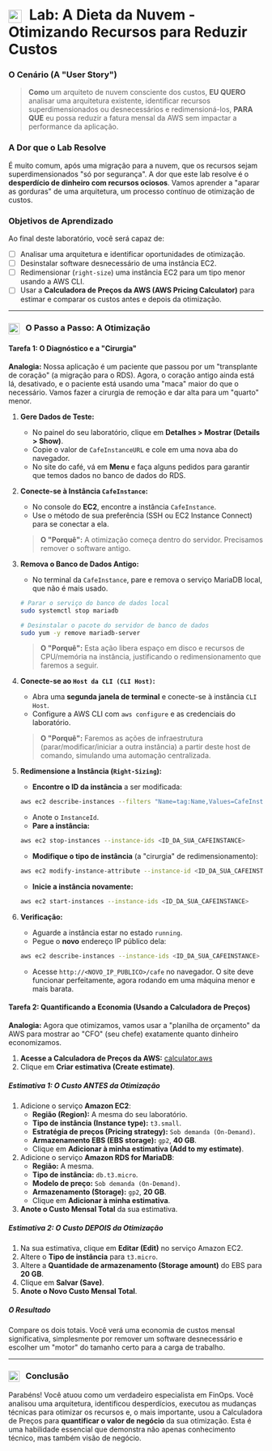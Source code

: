 # <img src="https://api.iconify.design/mdi/cash-sync.svg?color=currentColor" width="26" style="vertical-align:middle; margin-right:8px;" /> Lab: A Dieta da Nuvem - Otimizando Recursos para Reduzir Custos

### O Cenário (A "User Story")

> **Como** um arquiteto de nuvem consciente dos custos, **EU QUERO** analisar uma arquitetura existente, identificar recursos superdimensionados ou desnecessários e redimensioná-los, **PARA QUE** eu possa reduzir a fatura mensal da AWS sem impactar a performance da aplicação.

### A Dor que o Lab Resolve

É muito comum, após uma migração para a nuvem, que os recursos sejam superdimensionados "só por segurança". A dor que este lab resolve é o **desperdício de dinheiro com recursos ociosos**. Vamos aprender a "aparar as gorduras" de uma arquitetura, um processo contínuo de otimização de custos.

### Objetivos de Aprendizado
Ao final deste laboratório, você será capaz de:

* [ ] Analisar uma arquitetura e identificar oportunidades de otimização.
* [ ] Desinstalar software desnecessário de uma instância EC2.
* [ ] Redimensionar (`right-size`) uma instância EC2 para um tipo menor usando a AWS CLI.
* [ ] Usar a **Calculadora de Preços da AWS (AWS Pricing Calculator)** para estimar e comparar os custos antes e depois da otimização.

---

### <img src="https://api.iconify.design/mdi/rocket-launch-outline.svg?color=currentColor" width="22" style="vertical-align:middle; margin-right:8px;" /> O Passo a Passo: A Otimização

#### Tarefa 1: O Diagnóstico e a "Cirurgia"

**Analogia:** Nossa aplicação é um paciente que passou por um "transplante de coração" (a migração para o RDS). Agora, o coração antigo ainda está lá, desativado, e o paciente está usando uma "maca" maior do que o necessário. Vamos fazer a cirurgia de remoção e dar alta para um "quarto" menor.

1.  **Gere Dados de Teste:**
    * No painel do seu laboratório, clique em **Detalhes > Mostrar (Details > Show)**.
    * Copie o valor de `CafeInstanceURL` e cole em uma nova aba do navegador.
    * No site do café, vá em **Menu** e faça alguns pedidos para garantir que temos dados no banco de dados do RDS.

2.  **Conecte-se à Instância `CafeInstance`:**
    * No console do **EC2**, encontre a instância `CafeInstance`.
    * Use o método de sua preferência (SSH ou EC2 Instance Connect) para se conectar a ela.
    > **O "Porquê":** A otimização começa dentro do servidor. Precisamos remover o software antigo.

3.  **Remova o Banco de Dados Antigo:**
    * No terminal da `CafeInstance`, pare e remova o serviço MariaDB local, que não é mais usado.
    ```bash
    # Parar o serviço do banco de dados local
    sudo systemctl stop mariadb

    # Desinstalar o pacote do servidor de banco de dados
    sudo yum -y remove mariadb-server
    ```
    > **O "Porquê":** Esta ação libera espaço em disco e recursos de CPU/memória na instância, justificando o redimensionamento que faremos a seguir.

4.  **Conecte-se ao `Host da CLI (CLI Host)`:**
    * Abra uma **segunda janela de terminal** e conecte-se à instância `CLI Host`.
    * Configure a AWS CLI com `aws configure` e as credenciais do laboratório.
    > **O "Porquê":** Faremos as ações de infraestrutura (parar/modificar/iniciar a outra instância) a partir deste host de comando, simulando uma automação centralizada.

5.  **Redimensione a Instância (`Right-Sizing`):**
    * **Encontre o ID da instância** a ser modificada:
    ```bash
    aws ec2 describe-instances --filters "Name=tag:Name,Values=CafeInstance" --query "Reservations[0].Instances[0].InstanceId" --output text
    ```
    * Anote o `InstanceId`.
    * **Pare a instância:**
    ```bash
    aws ec2 stop-instances --instance-ids <ID_DA_SUA_CAFEINSTANCE>
    ```
    * **Modifique o tipo de instância** (a "cirurgia" de redimensionamento):
    ```bash
    aws ec2 modify-instance-attribute --instance-id <ID_DA_SUA_CAFEINSTANCE> --instance-type "{\"Value\": \"t3.micro\"}"
    ```
    * **Inicie a instância novamente:**
    ```bash
    aws ec2 start-instances --instance-ids <ID_DA_SUA_CAFEINSTANCE>
    ```
6.  **Verificação:**
    * Aguarde a instância estar no estado `running`.
    * Pegue o **novo** endereço IP público dela:
    ```bash
    aws ec2 describe-instances --instance-ids <ID_DA_SUA_CAFEINSTANCE> --query "Reservations[0].Instances[0].PublicIpAddress" --output text
    ```
    * Acesse `http://<NOVO_IP_PUBLICO>/cafe` no navegador. O site deve funcionar perfeitamente, agora rodando em uma máquina menor e mais barata.

#### Tarefa 2: Quantificando a Economia (Usando a Calculadora de Preços)

**Analogia:** Agora que otimizamos, vamos usar a "planilha de orçamento" da AWS para mostrar ao "CFO" (seu chefe) exatamente quanto dinheiro economizamos.

1.  **Acesse a Calculadora de Preços da AWS:** [calculator.aws](https://calculator.aws)
2.  Clique em **Criar estimativa (Create estimate)**.

##### Estimativa 1: O Custo ANTES da Otimização
1.  Adicione o serviço **Amazon EC2**:
    * **Região (Region):** A mesma do seu laboratório.
    * **Tipo de instância (Instance type):** `t3.small`.
    * **Estratégia de preços (Pricing strategy):** `Sob demanda (On-Demand)`.
    * **Armazenamento EBS (EBS storage):** `gp2`, **40 GB**.
    * Clique em **Adicionar à minha estimativa (Add to my estimate)**.
2.  Adicione o serviço **Amazon RDS for MariaDB**:
    * **Região:** A mesma.
    * **Tipo de instância:** `db.t3.micro`.
    * **Modelo de preço:** `Sob demanda (On-Demand)`.
    * **Armazenamento (Storage):** `gp2`, **20 GB**.
    * Clique em **Adicionar à minha estimativa**.
3.  **Anote o Custo Mensal Total** da sua estimativa.

##### Estimativa 2: O Custo DEPOIS da Otimização
1.  Na sua estimativa, clique em **Editar (Edit)** no serviço Amazon EC2.
2.  Altere o **Tipo de instância** para `t3.micro`.
3.  Altere a **Quantidade de armazenamento (Storage amount)** do EBS para **20 GB**.
4.  Clique em **Salvar (Save)**.
5.  **Anote o Novo Custo Mensal Total**.

##### O Resultado
Compare os dois totais. Você verá uma economia de custos mensal significativa, simplesmente por remover um software desnecessário e escolher um "motor" do tamanho certo para a carga de trabalho.

---

### <img src="https://api.iconify.design/mdi/star-four-points.svg?color=currentColor" width="22" style="vertical-align:middle; margin-right:8px;" /> Conclusão
Parabéns! Você atuou como um verdadeiro especialista em FinOps. Você analisou uma arquitetura, identificou desperdícios, executou as mudanças técnicas para otimizar os recursos e, o mais importante, usou a Calculadora de Preços para **quantificar o valor de negócio** da sua otimização. Esta é uma habilidade essencial que demonstra não apenas conhecimento técnico, mas também visão de negócio.